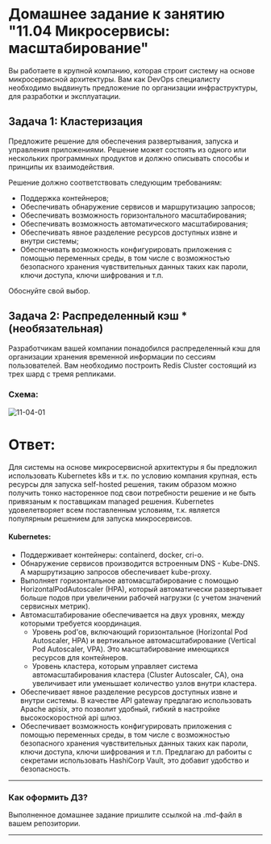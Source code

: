 
# Домашнее задание к занятию "11.04 Микросервисы: масштабирование"

Вы работаете в крупной компанию, которая строит систему на основе микросервисной архитектуры.
Вам как DevOps специалисту необходимо выдвинуть предложение по организации инфраструктуры, для разработки и эксплуатации.

## Задача 1: Кластеризация

Предложите решение для обеспечения развертывания, запуска и управления приложениями.
Решение может состоять из одного или нескольких программных продуктов и должно описывать способы и принципы их взаимодействия.

Решение должно соответствовать следующим требованиям:
- Поддержка контейнеров;
- Обеспечивать обнаружение сервисов и маршрутизацию запросов;
- Обеспечивать возможность горизонтального масштабирования;
- Обеспечивать возможность автоматического масштабирования;
- Обеспечивать явное разделение ресурсов доступных извне и внутри системы;
- Обеспечивать возможность конфигурировать приложения с помощью переменных среды, в том числе с возможностью безопасного хранения чувствительных данных таких как пароли, ключи доступа, ключи шифрования и т.п.

Обоснуйте свой выбор.

## Задача 2: Распределенный кэш * (необязательная)

Разработчикам вашей компании понадобился распределенный кэш для организации хранения временной информации по сессиям пользователей.
Вам необходимо построить Redis Cluster состоящий из трех шард с тремя репликами.

### Схема:

![11-04-01](https://user-images.githubusercontent.com/1122523/114282923-9b16f900-9a4f-11eb-80aa-61ed09725760.png)


# Ответ:

Для системы на основе микросервисной архитектуры я бы предложил использовать Kubernetes k8s и т.к. по условию компания крупная, есть ресурсы для запуска self-hosted решения, таким образом можно получить тонко насторенное под свои потребности решение и не быть привязаным к поставщикам managed решения. Kubernetes удовелетворяет всем поставленным условиям, т.к. является популярным решением для запуска микросервисов. 

#### Kubernetes:

- Поддерживает контейнеры: containerd, docker, cri-o.
- Обнаружение сервисов производится встроенным DNS - Kube-DNS. А маршрутизацию запросов обеспечивает kube-proxy.
- Выполняет горизонтальное автомасштабирование с помощью HorizontalPodAutoscaler (HPA), который автоматически развертывает больше подов при увеличении рабочей нагрузки (с учетом значений сервисных метрик).
- Автомасштабирование обеспечивается на двух уровнях, между которыми требуется координация.
  * Уровень pod'ов, включающий горизонтальное (Horizontal Pod Autoscaler, HPA) и вертикальное автомасштабирование (Vertical Pod Autoscaler, VPA). Это масштабирование имеющихся ресурсов для контейнеров.
  * Уровень кластера, которым управляет система автомасштабирования кластера (Cluster Autoscaler, CA), она увеличивает или уменьшает количество узлов внутри кластера.
- Обеспечивает явное разделение ресурсов доступных извне и внутри системы. В качестве API gateway предлагаю использовать Apache apisix, это позволит  удобный, гибкий в настройке высокоскоростной api шлюз.
- Обеспечивает возможность конфигурировать приложения с помощью переменных среды, в том числе с возможностью безопасного хранения чувствительных данных таких как пароли, ключи доступа, ключи шифрования и т.п. Предлагаю дл рабоиты с секретами использовать HashiCorp Vault, это добавит удобство и безопасность.


---

### Как оформить ДЗ?

Выполненное домашнее задание пришлите ссылкой на .md-файл в вашем репозитории.

---

